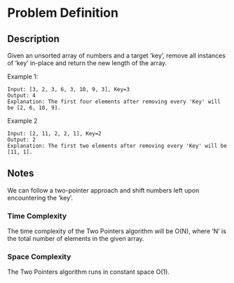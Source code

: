 # Problem Definition

## Description

Given an unsorted array of numbers and a target ‘key’, remove all instances of ‘key’ in-place and return the new length of the array.

Example 1:

```plaintext
Input: [3, 2, 3, 6, 3, 10, 9, 3], Key=3
Output: 4
Explanation: The first four elements after removing every 'Key' will be [2, 6, 10, 9].
```

Example 2

```plaintext
Input: [2, 11, 2, 2, 1], Key=2
Output: 2
Explanation: The first two elements after removing every 'Key' will be [11, 1].
```

## Notes

We can follow a two-pointer approach and shift numbers left upon encountering the ‘key’.

### Time Complexity

The time complexity of the Two Pointers algorithm will be O(N), where ‘N’ is the total number of elements in the given array.

### Space Complexity

The Two Pointers algorithm runs in constant space O(1).
